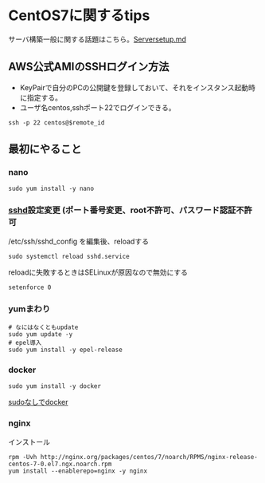 # CentOS7に関するtips

サーバ構築一般に関する話題はこちら。[Serversetup.md](/Serversetup.md) 

## AWS公式AMIのSSHログイン方法

* KeyPairで自分のPCの公開鍵を登録しておいて、それをインスタンス起動時に指定する。
* ユーザ名centos,sshポート22でログインできる。
``` 
ssh -p 22 centos@$remote_id
```

## 最初にやること

### nano

```
sudo yum install -y nano
```


### [sshd](/sshd.md)設定変更 (ポート番号変更、root不許可、パスワード認証不許可
/etc/ssh/sshd_config を編集後、reloadする
```
sudo systemctl reload sshd.service
```
reloadに失敗するときはSELinuxが原因なので無効にする

```
setenforce 0
```
### yumまわり

```
# なにはなくともupdate
sudo yum update -y
# epel導入
sudo yum install -y epel-release
```

### docker
```
sudo yum install -y docker
```

[sudoなしでdocker](/Docker.md#sudo-%E3%81%AA%E3%81%97%E3%81%A7docker%E3%82%B3%E3%83%9E%E3%83%B3%E3%83%89%E3%82%92%E5%8F%A9%E3%81%91%E3%82%8B%E3%82%88%E3%81%86%E3%81%AB%E3%81%99%E3%82%8B)

### nginx
インストール

```
rpm -Uvh http://nginx.org/packages/centos/7/noarch/RPMS/nginx-release-centos-7-0.el7.ngx.noarch.rpm
yum install --enablerepo=nginx -y nginx
```
